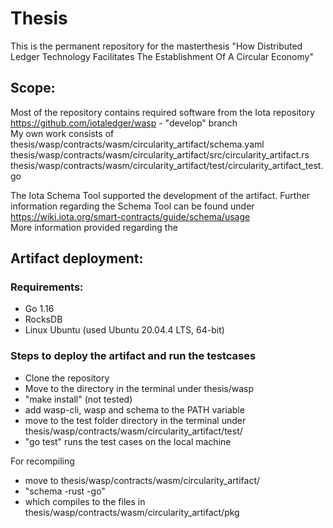 # Thesis
This is the permanent repository for the masterthesis "How Distributed Ledger Technology Facilitates The Establishment Of A Circular Economy"

## Scope:
Most of the repository contains required software from the Iota repository https://github.com/iotaledger/wasp - "develop" branch  
My own work consists of  
thesis/wasp/contracts/wasm/circularity_artifact/schema.yaml  
thesis/wasp/contracts/wasm/circularity_artifact/src/circularity_artifact.rs  
thesis/wasp/contracts/wasm/circularity_artifact/test/circularity_artifact_test.go  
  

The Iota Schema Tool supported the development of the artifact. Further information regarding the Schema Tool can be found under https://wiki.iota.org/smart-contracts/guide/schema/usage  
More information provided regarding the 

## Artifact deployment:
### Requirements:
- Go 1.16
- RocksDB
- Linux Ubuntu (used Ubuntu 20.04.4 LTS, 64-bit)

### Steps to deploy the artifact and run the testcases
- Clone the repository
- Move to the directory in the terminal under thesis/wasp
- "make install" (not tested)
- add wasp-cli, wasp and schema to the PATH variable
- move to the test folder directory in the terminal under thesis/wasp/contracts/wasm/circularity_artifact/test/
- "go test" runs the test cases on the local machine

For recompiling
- move to thesis/wasp/contracts/wasm/circularity_artifact/
- "schema -rust -go"
- which compiles to the files in  
thesis/wasp/contracts/wasm/circularity_artifact/pkg  

